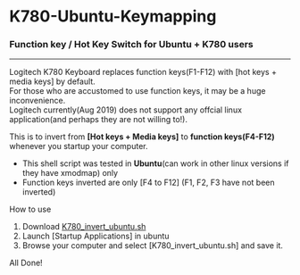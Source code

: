 # K780-Ubuntu-Keymapping


<h3>Function key / Hot Key Switch for Ubuntu + K780 users</h3>

---

Logitech K780 Keyboard replaces function keys(F1-F12) with [hot keys + media keys] by default.</br>
For those who are accustomed to use function keys, it may be a huge inconvenience.</br>
Logitech currently(Aug 2019) does not support any offcial linux application(and perhaps they are not willing to!).</br>

This is to invert from **[Hot keys + Media keys]** to **function keys(F4-F12)** whenever you startup your computer. 

* This shell script was tested in **Ubuntu**(can work in other linux versions if they have xmodmap) only
* Function keys inverted are only [F4 to F12] (F1, F2, F3 have not been inverted)

How to use
1. Download [K780_invert_ubuntu.sh](https://github.com/shinjjo/K780-Ubuntu-Keymapping/blob/master/K780_invert_ubuntu.sh)
2. Launch [Startup Applications] in ubuntu  
3. Browse your computer and select [K780_invert_ubuntu.sh] and save it. 

All Done!

